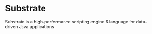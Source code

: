 # Substrate
Substrate is a high-performance scripting engine & language for data-driven Java applications
